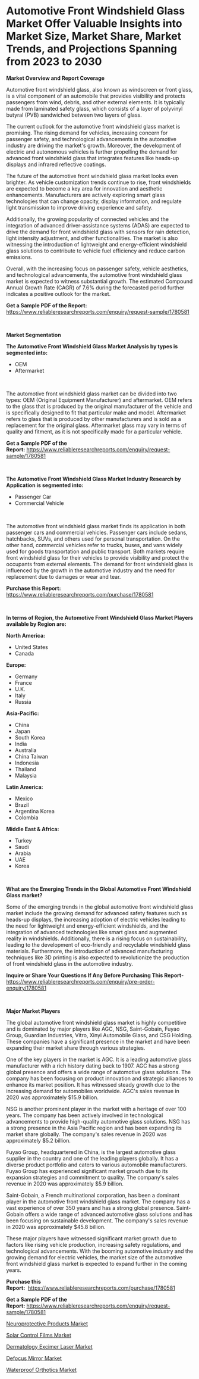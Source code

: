 <p><h1>Automotive Front Windshield Glass Market Offer Valuable Insights into Market Size, Market Share, Market Trends, and Projections Spanning from 2023 to 2030</h1></p><p><strong>Market Overview and Report Coverage</strong></p>
<p><p>Automotive front windshield glass, also known as windscreen or front glass, is a vital component of an automobile that provides visibility and protects passengers from wind, debris, and other external elements. It is typically made from laminated safety glass, which consists of a layer of polyvinyl butyral (PVB) sandwiched between two layers of glass.</p><p>The current outlook for the automotive front windshield glass market is promising. The rising demand for vehicles, increasing concern for passenger safety, and technological advancements in the automotive industry are driving the market's growth. Moreover, the development of electric and autonomous vehicles is further propelling the demand for advanced front windshield glass that integrates features like heads-up displays and infrared reflective coatings.</p><p>The future of the automotive front windshield glass market looks even brighter. As vehicle customization trends continue to rise, front windshields are expected to become a key area for innovation and aesthetic enhancements. Manufacturers are actively exploring smart glass technologies that can change opacity, display information, and regulate light transmission to improve driving experience and safety.</p><p>Additionally, the growing popularity of connected vehicles and the integration of advanced driver-assistance systems (ADAS) are expected to drive the demand for front windshield glass with sensors for rain detection, light intensity adjustment, and other functionalities. The market is also witnessing the introduction of lightweight and energy-efficient windshield glass solutions to contribute to vehicle fuel efficiency and reduce carbon emissions.</p><p>Overall, with the increasing focus on passenger safety, vehicle aesthetics, and technological advancements, the automotive front windshield glass market is expected to witness substantial growth. The estimated Compound Annual Growth Rate (CAGR) of 7.6% during the forecasted period further indicates a positive outlook for the market.</p></p>
<p><strong>Get a Sample PDF of the Report:</strong> <a href="https://www.reliableresearchreports.com/enquiry/request-sample/1780581">https://www.reliableresearchreports.com/enquiry/request-sample/1780581</a></p>
<p>&nbsp;</p>
<p><strong>Market Segmentation</strong></p>
<p><strong>The Automotive Front Windshield Glass Market Analysis by types is segmented into:</strong></p>
<p><ul><li>OEM</li><li>Aftermarket</li></ul></p>
<p>&nbsp;</p>
<p><p>The automotive front windshield glass market can be divided into two types: OEM (Original Equipment Manufacturer) and aftermarket. OEM refers to the glass that is produced by the original manufacturer of the vehicle and is specifically designed to fit that particular make and model. Aftermarket refers to glass that is produced by other manufacturers and is sold as a replacement for the original glass. Aftermarket glass may vary in terms of quality and fitment, as it is not specifically made for a particular vehicle.</p></p>
<p><strong>Get a Sample PDF of the Report:</strong>&nbsp;<a href="https://www.reliableresearchreports.com/enquiry/request-sample/1780581">https://www.reliableresearchreports.com/enquiry/request-sample/1780581</a></p>
<p>&nbsp;</p>
<p><strong>The Automotive Front Windshield Glass Market Industry Research by Application is segmented into:</strong></p>
<p><ul><li>Passenger Car</li><li>Commercial Vehicle</li></ul></p>
<p>&nbsp;</p>
<p><p>The automotive front windshield glass market finds its application in both passenger cars and commercial vehicles. Passenger cars include sedans, hatchbacks, SUVs, and others used for personal transportation. On the other hand, commercial vehicles refer to trucks, buses, and vans widely used for goods transportation and public transport. Both markets require front windshield glass for their vehicles to provide visibility and protect the occupants from external elements. The demand for front windshield glass is influenced by the growth in the automotive industry and the need for replacement due to damages or wear and tear.</p></p>
<p><strong>Purchase this Report:</strong>&nbsp; <a href="https://www.reliableresearchreports.com/purchase/1780581">https://www.reliableresearchreports.com/purchase/1780581</a></p>
<p>&nbsp;</p>
<p><strong>In terms of Region, the Automotive Front Windshield Glass Market Players available by Region are:</strong></p>
<p>
    <p> <strong> North America: </strong>
        <ul>
            <li>United States</li>
            <li>Canada</li>
        </ul>
        </p> 
    <p> <strong> Europe: </strong>
        <ul>
            <li>Germany</li>
            <li>France</li>
            <li>U.K.</li>
            <li>Italy</li>
            <li>Russia</li>
        </ul>
        </p> 
    <p> <strong> Asia-Pacific: </strong>
        <ul>
            <li>China</li>
            <li>Japan</li>
            <li>South Korea</li>
            <li>India</li>
            <li>Australia</li>
            <li>China Taiwan</li>
            <li>Indonesia</li>
            <li>Thailand</li>
            <li>Malaysia</li>
        </ul>
        </p> 
    <p> <strong> Latin America: </strong>
        <ul>
            <li>Mexico</li>
            <li>Brazil</li>
            <li>Argentina Korea</li>
            <li>Colombia</li>
        </ul>
        </p> 
    <p> <strong> Middle East & Africa: </strong>
        <ul>
            <li>Turkey</li>
            <li>Saudi</li>
            <li>Arabia</li>
            <li>UAE</li>
            <li>Korea</li>
        </ul>
    </p>
    </p>
<p>&nbsp;</p>
<p><strong>What are the Emerging Trends in the Global Automotive Front Windshield Glass market?</strong></p>
<p><p>Some of the emerging trends in the global automotive front windshield glass market include the growing demand for advanced safety features such as heads-up displays, the increasing adoption of electric vehicles leading to the need for lightweight and energy-efficient windshields, and the integration of advanced technologies like smart glass and augmented reality in windshields. Additionally, there is a rising focus on sustainability, leading to the development of eco-friendly and recyclable windshield glass materials. Furthermore, the introduction of advanced manufacturing techniques like 3D printing is also expected to revolutionize the production of front windshield glass in the automotive industry.</p></p>
<p><strong>Inquire or Share Your Questions If Any Before Purchasing This Report</strong>- <a href="https://www.reliableresearchreports.com/enquiry/pre-order-enquiry/1780581">https://www.reliableresearchreports.com/enquiry/pre-order-enquiry/1780581</a></p>
<p>&nbsp;</p>
<p><strong>Major Market Players</strong></p>
<p><p>The global automotive front windshield glass market is highly competitive and is dominated by major players like AGC, NSG, Saint-Gobain, Fuyao Group, Guardian Industries, Vitro, Xinyi Automobile Glass, and CSG Holding. These companies have a significant presence in the market and have been expanding their market share through various strategies.</p><p>One of the key players in the market is AGC. It is a leading automotive glass manufacturer with a rich history dating back to 1907. AGC has a strong global presence and offers a wide range of automotive glass solutions. The company has been focusing on product innovation and strategic alliances to enhance its market position. It has witnessed steady growth due to the increasing demand for automobiles worldwide. AGC's sales revenue in 2020 was approximately $15.9 billion.</p><p>NSG is another prominent player in the market with a heritage of over 100 years. The company has been actively involved in technological advancements to provide high-quality automotive glass solutions. NSG has a strong presence in the Asia Pacific region and has been expanding its market share globally. The company's sales revenue in 2020 was approximately $5.2 billion.</p><p>Fuyao Group, headquartered in China, is the largest automotive glass supplier in the country and one of the leading players globally. It has a diverse product portfolio and caters to various automobile manufacturers. Fuyao Group has experienced significant market growth due to its expansion strategies and commitment to quality. The company's sales revenue in 2020 was approximately $5.9 billion.</p><p>Saint-Gobain, a French multinational corporation, has been a dominant player in the automotive front windshield glass market. The company has a vast experience of over 350 years and has a strong global presence. Saint-Gobain offers a wide range of advanced automotive glass solutions and has been focusing on sustainable development. The company's sales revenue in 2020 was approximately $45.8 billion.</p><p>These major players have witnessed significant market growth due to factors like rising vehicle production, increasing safety regulations, and technological advancements. With the booming automotive industry and the growing demand for electric vehicles, the market size of the automotive front windshield glass market is expected to expand further in the coming years.</p></p>
<p><strong>Purchase this Report:</strong>&nbsp;&nbsp;<a href="https://www.reliableresearchreports.com/purchase/1780581">https://www.reliableresearchreports.com/purchase/1780581</a></p>
<p></p>
<p><strong>Get a Sample PDF of the Report:</strong>&nbsp;<a href="https://www.reliableresearchreports.com/enquiry/request-sample/1780581">https://www.reliableresearchreports.com/enquiry/request-sample/1780581</a></p>
<p><p><a href="https://medium.com/@serenaframi/neuroprotective-products-market-comprehensive-assessment-by-type-application-and-geography-7c26ff3cccb0">Neuroprotective Products Market</a></p><p><a href="https://medium.com/@tiannathiel2023/solar-control-films-market-report-reveals-the-latest-trends-and-growth-opportunities-of-this-market-b0a344a81d20">Solar Control Films Market</a></p><p><a href="https://www.linkedin.com/pulse/dermatology-excimer-laser-market-size-share-global-analysis-pruke/">Dermatology Excimer Laser Market</a></p><p><a href="https://github.com/NorbertYates/Market-Research-Report-List-2/blob/main/defocus-mirror-market.md">Defocus Mirror Market</a></p><p><a href="https://www.linkedin.com/pulse/waterproof-orthotics-market-share-amp-new-trends-analysis-4l4ye/">Waterproof Orthotics Market</a></p></p>